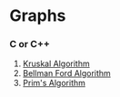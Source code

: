 # Graphs

### C or C++

1. [Kruskal Algorithm](c-or-cpp/kruskal-algorithm.cpp)
2. [Bellman Ford Algorithm](c-or-cpp/bellman-ford.cpp)
3. [Prim's Algorithm](c-or-cpp/prim's-algorithm)
